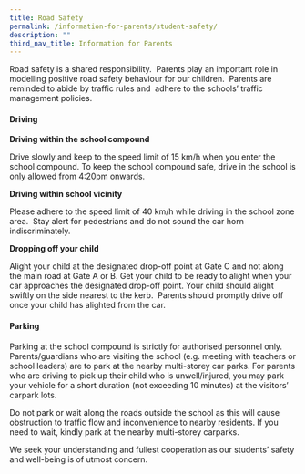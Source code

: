 ```yaml
---
title: Road Safety
permalink: /information-for-parents/student-safety/
description: ""
third_nav_title: Information for Parents
---
```

Road safety is a shared responsibility.  Parents play an important role in modelling positive road safety behaviour for our children.  Parents are reminded to abide by traffic rules and  adhere to the schools’ traffic management policies.

#### **Driving**

**Driving within the school compound**

Drive slowly and keep to the speed limit of 15 km/h when you enter the school compound. To keep the school compound safe, drive in the school is only allowed from 4:20pm onwards.

**Driving within school vicinity**

Please adhere to the speed limit of 40 km/h while driving in the school zone area.  Stay alert for pedestrians and do not sound the car horn indiscriminately.

**Dropping off your child**

Alight your child at the designated drop-off point at Gate C and not along the main road at Gate A or B. Get your child to be ready to alight when your car approaches the designated drop-off point. Your child should alight swiftly on the side nearest to the kerb.  Parents should promptly drive off once your child has alighted from the car.

#### **Parking**

Parking at the school compound is strictly for authorised personnel only.  Parents/guardians who are visiting the school (e.g. meeting with teachers or school leaders) are to park at the nearby multi-storey car parks. For parents who are driving to pick up their child who is unwell/injured, you may park your vehicle for a short duration (not exceeding 10 minutes) at the visitors’ carpark lots.

Do not park or wait along the roads outside the school as this will cause obstruction to traffic flow and inconvenience to nearby residents. If you need to wait, kindly park at the nearby multi-storey carparks.

We seek your understanding and fullest cooperation as our students’ safety and well-being is of utmost concern.